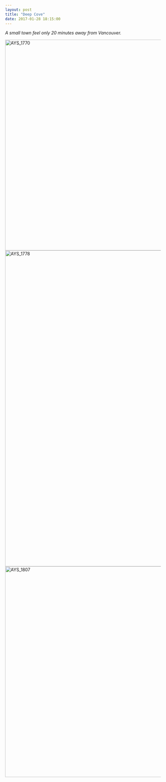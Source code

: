 ```yaml
---
layout: post
title: "Deep Cove"
date: 2017-01-28 18:15:00
---
```


*A small town feel only 20 minutes away from Vancouver.*

<a data-flickr-embed="true"  href="https://www.flickr.com/photos/alexanderyshi/32220842870/in/datetaken/" title="AYS_1770"><img src="https://c1.staticflickr.com/1/470/32220842870_89557762e1_b.jpg" width="1024" height="683" alt="AYS_1770"></a><script async src="//embedr.flickr.com/assets/client-code.js" charset="utf-8"></script>
<a data-flickr-embed="true"  href="https://www.flickr.com/photos/alexanderyshi/32559451646/in/datetaken/" title="AYS_1778"><img src="https://c1.staticflickr.com/1/309/32559451646_618cd6c204_b.jpg" width="683" height="1024" alt="AYS_1778"></a><script async src="//embedr.flickr.com/assets/client-code.js" charset="utf-8"></script>
<a data-flickr-embed="true"  href="https://www.flickr.com/photos/alexanderyshi/32559500826/in/datetaken/" title="AYS_1807"><img src="https://c1.staticflickr.com/1/696/32559500826_822553d0a4_b.jpg" width="1024" height="683" alt="AYS_1807"></a><script async src="//embedr.flickr.com/assets/client-code.js" charset="utf-8"></script>